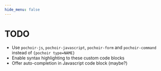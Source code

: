 ```yaml
---
hide_menu: false
---
```

# TODO

- Use `pochoir-js`, `pochoir-javascript`, `pochoir-form` and `pochoir-command` instead of `{pochoir type=NAME}`
- Enable syntax highlighting to these custom code blocks
- Offer auto-completion in Javascript code block (maybe?)
